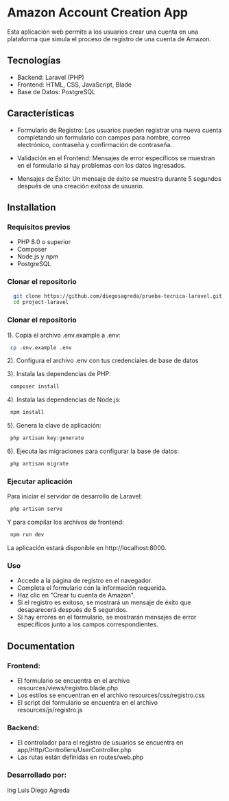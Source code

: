 
# Amazon Account Creation App

Esta aplicación web permite a los usuarios crear una cuenta en una plataforma que simula el proceso de registro de una cuenta de Amazon.


## Tecnologías

- Backend: Laravel (PHP)
- Frontend: HTML, CSS, JavaScript, Blade
- Base de Datos: PostgreSQL

## Características

- Formulario de Registro: Los usuarios pueden registrar una nueva cuenta completando un formulario con campos para nombre, correo electrónico, contraseña y confirmación de contraseña.

- Validación en el Frontend: Mensajes de error específicos se muestran en el formulario si hay problemas con los datos ingresados.

- Mensajes de Éxito: Un mensaje de éxito se muestra durante 5 segundos después de una creación exitosa de usuario.

## Installation

### Requisitos previos

- PHP 8.0 o superior
- Composer
- Node.js y npm
- PostgreSQL

### Clonar el repositorio

```bash
  git clone https://github.com/diegosagreda/prueba-tecnica-laravel.git
  cd project-laravel

```

### Clonar el repositorio

1). Copia el archivo .env.example a .env:

```bash
 cp .env.example .env
```

2). Configura el archivo .env con tus credenciales de base de datos

3). Instala las dependencias de PHP:

```bash
 composer install
```
4). Instala las dependencias de Node.js:

```bash
 npm install
```
5). Genera la clave de aplicación:

```bash
 php artisan key:generate
```
6). Ejecuta las migraciones para configurar la base de datos:

```bash
 php artisan migrate

```
### Ejecutar aplicación

Para iniciar el servidor de desarrollo de Laravel:

```bash
 php artisan serve

```
Y para compilar los archivos de frontend:

```bash
 npm run dev

```
La aplicación estará disponible en http://localhost:8000.
### Uso
- Accede a la página de registro en el navegador.
- Completa el formulario con la información requerida.
- Haz clic en "Crear tu cuenta de Amazon".
- Si el registro es exitoso, se mostrará un mensaje de éxito que desaparecerá después de 5 segundos. 
- Si hay errores en el formulario, se mostrarán mensajes de error específicos junto a los campos correspondientes.


## Documentation

### Frontend:

* El formulario se encuentra en el archivo resources/views/registro.blade.php
* Los estilos se encuentran en el archivo resources/css/registro.css
* El script del formulario se encuentra  en el archivo resources/js/registro.js

### Backend:

* El controlador para el registro de usuarios se encuentra en app/Http/Controllers/UserController.php
* Las rutas están definidas en routes/web.php


### Desarrollado por:

Ing Luis Diego Agreda


